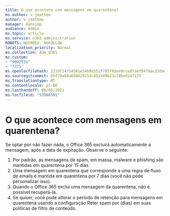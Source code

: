 ```yaml
---
title: O que acontece com mensagens em quarentena?
ms.author: v-jmathew
author: v-jmathew
manager: dansimp
audience: Admin
ms.topic: article
ms.service: o365-administration
ROBOTS: NOINDEX, NOFOLLOW
localization_priority: Normal
ms.collection: Adm_O365
ms.custom:
- "9002531"
- "7375"
ms.openlocfilehash: 222df14754501e54b9a551f705f95ee9cce853ef6479ac21dad4b01bdc5a96f8
ms.sourcegitcommit: b5f7da89a650d2915dc652449623c78be6247175
ms.translationtype: MT
ms.contentlocale: pt-BR
ms.lasthandoff: 08/05/2021
ms.locfileid: "53966565"
---
```

# <a name="what-happens-to-quarantined-messages"></a>O que acontece com mensagens em quarentena?

Se optar por não fazer nada, o Office 365 excluirá automaticamente a mensagem, após a data de expiração. Observe o seguinte:

1. Por padrão, as mensagens de spam, em massa, malware e phishing são mantidas em quarentena por 15 dias.
2. Uma mensagem em quarentena que corresponde a uma regra de fluxo de emails é mantida em quarentena por 7 dias (você não pode personalizar isso).
3. Quando o Office 365 exclui uma mensagem da quarentena, não é possível recuperá-la.
4. Se quiser, você pode alterar o período de retenção para mensagens em quarentena usando a configuração Reter spam por (dias) em suas políticas de filtro de conteúdo.

